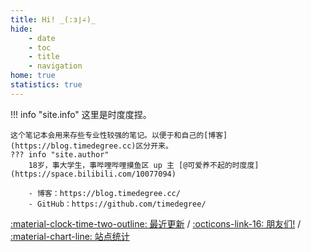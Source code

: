 ```yaml
---
title: Hi! _(:ɜ⌋∠)_
hide:
    - date
    - toc
    - title
    - navigation
home: true
statistics: true
---
```

<!-- #主页 -->

<link rel="stylesheet" href="css/index.css">
<div class="center-container">
    <span class="note-text"></span>
</div>

!!! info "site.info"
    这里是时度度捏。
    
    这个笔记本会用来存些专业性较强的笔记。以便于和自己的[博客](https://blog.timedegree.cc)区分开来。
    ??? info "site.author"
        18岁，事大学生，事哔哩哔哩摸鱼区 up 主 [@可爱养不起的时度度](https://space.bilibili.com/10077094)

        - 博客：https://blog.timedegree.cc/
        - GitHub：https://github.com/timedegree/

<!-- [:octicons-info-16: 关于我](about/) /  -->
[:material-clock-time-two-outline: 最近更新](changelog/) / 
[:octicons-link-16: 朋友们!](links/) / 
[:material-chart-line: 站点统计](javascript:toggle_statistics();)


<div id="statistics" markdown="1" class="card" style="width: 27em; border-color: transparent; opacity: 0; font-size: 75%">
<div style="padding-left: 1em;" markdown="1">
页面总数：{{pages}}  
总字数：{{words}}  
代码块行数：{{codes}}  
网站运行时间：<span id="web-time"></span>
</div>
</div>

<script>
function updateTime() {
    var date = new Date();
    var now = date.getTime();
    var startDate = new Date("2022/08/22 13:07:15");
    var start = startDate.getTime();
    var diff = now - start;
    var y, d, h, m;
    y = Math.floor(diff / (365 * 24 * 3600 * 1000));
    diff -= y * 365 * 24 * 3600 * 1000;
    d = Math.floor(diff / (24 * 3600 * 1000));
    h = Math.floor(diff / (3600 * 1000) % 24);
    m = Math.floor(diff / (60 * 1000) % 60);
    if (y == 0) {
        document.getElementById("web-time").innerHTML = d + "<span class=\"heti-spacing\"> </span>天<span class=\"heti-spacing\"> </span>" + h + "<span class=\"heti-spacing\"> </span>小时<span class=\"heti-spacing\"> </span>" + m + "<span class=\"heti-spacing\"> </span>分钟";
    } else {
        document.getElementById("web-time").innerHTML = y + "<span class=\"heti-spacing\"> </span>年<span class=\"heti-spacing\"> </span>" + d + "<span class=\"heti-spacing\"> </span>天<span class=\"heti-spacing\"> </span>" + h + "<span class=\"heti-spacing\"> </span>小时<span class=\"heti-spacing\"> </span>" + m + "<span class=\"heti-spacing\"> </span>分钟";
    }
    setTimeout(updateTime, 1000 * 60);
}
updateTime();
function toggle_statistics() {
    var statistics = document.getElementById("statistics");
    if (statistics.style.opacity == 0) {
        statistics.style.opacity = 1;
    } else {
        statistics.style.opacity = 0;
    }
}
</script>